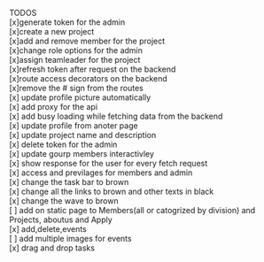 TODOS<br/>
    [x]generate token for the admin\
    [x]create a new project\
    [x]add and remove member for the project\
    [x]change role options for the admin\
    [x]assign teamleader for the project\
    [x]refresh token after request on the backend\
    [x]route access decorators on the backend\
    [x]remove the # sign from the routes\
    [x] update profile picture automatically\
    [x] add proxy for the api\
    [x] add busy loading while fetching data from the backend\
    [x] update profile from anoter page\
    [x] update project name and description\
    [x] delete token for the admin\
    [x] update gourp members interactivley\
    [x] show response for the user for every fetch request\
    [x] access and previlages for members and admin\
    [x] change the task bar to brown\
    [x] change all the links to brown and other texts in black\
    [x] change the wave to brown\
    [ ] add on static page to Members(all or catogrized by division) and Projects, aboutus and Apply\
    [x] add,delete,events\
    [ ] add multiple images for events\
    [x] drag and drop tasks 
        
    
    
    
